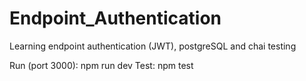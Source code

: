 # Endpoint_Authentication
Learning endpoint authentication (JWT), postgreSQL and chai testing

Run (port 3000): npm run dev
Test: npm test
